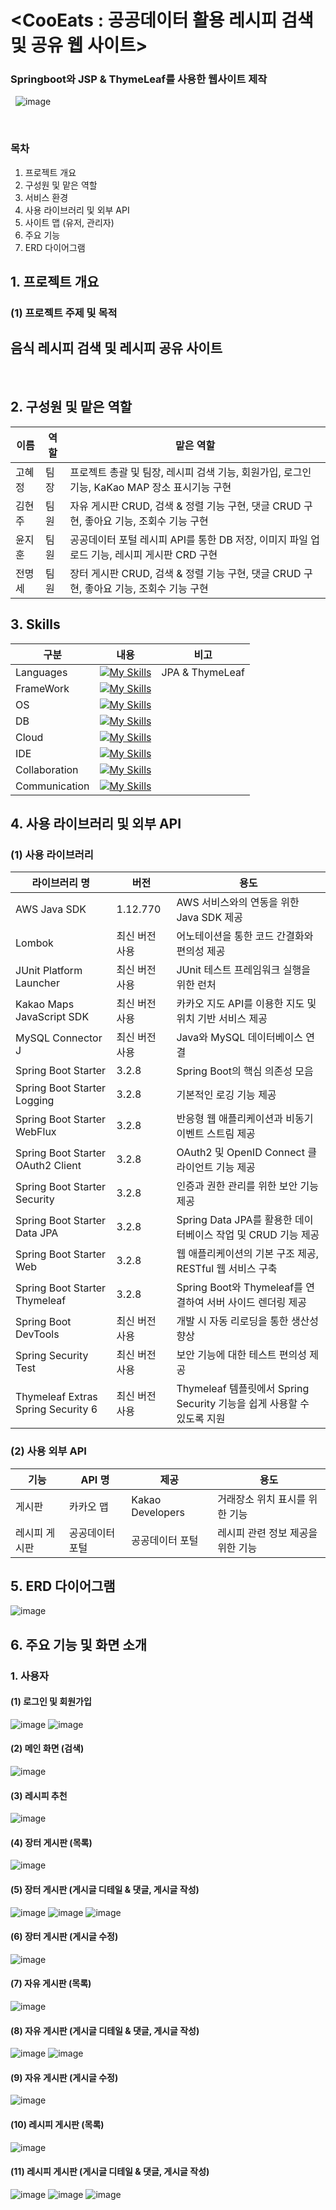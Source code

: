 # <CooEats : 공공데이터 활용 레시피 검색 및 공유 웹 사이트>
### Springboot와 JSP & ThymeLeaf를 사용한 웹사이트 제작
&nbsp; 
![image](https://github.com/user-attachments/assets/a14c1167-e7bb-4654-bb62-630274bb2a26)

&nbsp;
### 목차
1. 프로젝트 개요
2. 구성원 및 맡은 역할
3. 서비스 환경
4. 사용 라이브러리 및 외부 API
5. 사이트 맵 (유저, 관리자)
6. 주요 기능
7. ERD 다이어그램
&nbsp; &nbsp;&nbsp;
## 1️. 프로젝트 개요
### (1) 프로젝트 주제 및 목적
## 음식 레시피 검색 및 레시피 공유 사이트
&nbsp; 
## 2️. 구성원 및 맡은 역할
|이름|역할|맡은 역할|
|------|---|---|
|고혜정|팀장| 프로젝트 총괄 및 팀장, 레시피 검색 기능, 회원가입, 로그인 기능, KaKao MAP 장소 표시기능 구현  |
|김현주|팀원| 자유 게시판 CRUD, 검색 & 정렬 기능 구현, 댓글 CRUD 구현, 좋아요 기능, 조회수 기능 구현 |
|윤지훈|팀원| 공공데이터 포털 레시피 API를 통한 DB 저장, 이미지 파일 업로드 기능, 레시피 게시판 CRD 구현|
|전명세|팀원| 장터 게시판 CRUD, 검색 & 정렬 기능 구현, 댓글 CRUD 구현, 좋아요 기능, 조회수 기능 구현|

## 3️. Skills
| 구분                          |    내용                                                                                          | 비고|
|-------------------------------|----------------------------------------------------------------------------------------------------|-------------|
| Languages   | [![My Skills](https://skillicons.dev/icons?i=java,js,html,css,&theme=light)](https://skillicons.dev)| JPA & ThymeLeaf |
| FrameWork   | [![My Skills](https://skillicons.dev/icons?i=spring&theme=light)](https://skillicons.dev)|
| OS   | [![My Skills](https://skillicons.dev/icons?i=linux&theme=light)](https://skillicons.dev)|
| DB   | [![My Skills](https://skillicons.dev/icons?i=mysql&theme=light)](https://skillicons.dev)|
|Cloud|[![My Skills](https://skillicons.dev/icons?i=aws&theme=light)](https://skillicons.dev)|
|IDE|[![My Skills](https://skillicons.dev/icons?i=idea,vscode&theme=light)](https://skillicons.dev)|
|Collaboration|[![My Skills](https://skillicons.dev/icons?i=git,github&theme=light)](https://skillicons.dev)|
|Communication|[![My Skills](https://skillicons.dev/icons?i=notion&theme=light)](https://skillicons.dev)|

## 4. 사용 라이브러리 및 외부 API
### (1) 사용 라이브러리
| 라이브러리 명 | 버전 | 용도 |
|---------------|-------|------------------------------------------|
| AWS Java SDK | 1.12.770 | AWS 서비스와의 연동을 위한 Java SDK 제공 |
| Lombok | 최신 버전 사용 | 어노테이션을 통한 코드 간결화와 편의성 제공 |
| JUnit Platform Launcher | 최신 버전 사용 | JUnit 테스트 프레임워크 실행을 위한 런처 |
| Kakao Maps JavaScript SDK | 최신 버전 사용 | 카카오 지도 API를 이용한 지도 및 위치 기반 서비스 제공 |
| MySQL Connector J | 최신 버전 사용 | Java와 MySQL 데이터베이스 연결 |
| Spring Boot Starter | 3.2.8 | Spring Boot의 핵심 의존성 모음 |
| Spring Boot Starter Logging | 3.2.8 | 기본적인 로깅 기능 제공 |
| Spring Boot Starter WebFlux | 3.2.8 | 반응형 웹 애플리케이션과 비동기 이벤트 스트림 제공 |
| Spring Boot Starter OAuth2 Client | 3.2.8 | OAuth2 및 OpenID Connect 클라이언트 기능 제공 |
| Spring Boot Starter Security | 3.2.8 | 인증과 권한 관리를 위한 보안 기능 제공 |
| Spring Boot Starter Data JPA | 3.2.8 | Spring Data JPA를 활용한 데이터베이스 작업 및 CRUD 기능 제공 |
| Spring Boot Starter Web | 3.2.8 | 웹 애플리케이션의 기본 구조 제공, RESTful 웹 서비스 구축 |
| Spring Boot Starter Thymeleaf | 3.2.8 | Spring Boot와 Thymeleaf를 연결하여 서버 사이드 렌더링 제공 |
| Spring Boot DevTools | 최신 버전 사용 | 개발 시 자동 리로딩을 통한 생산성 향상 |
| Spring Security Test | 최신 버전 사용 | 보안 기능에 대한 테스트 편의성 제공 |
| Thymeleaf Extras Spring Security 6 | 최신 버전 사용 | Thymeleaf 템플릿에서 Spring Security 기능을 쉽게 사용할 수 있도록 지원 |

### (2) 사용 외부 API
| 기능         | API 명             | 제공        | 용도                            |
|--------------|--------------------|-------------|---------------------------------|
| 게시판       | 카카오 맵          | Kakao Developers | 거래장소 위치 표시를 위한 기능 |
| 레시피 게시판 | 공공데이터 포털    | 공공데이터 포털 | 레시피 관련 정보 제공을 위한 기능 |

## 5️. ERD 다이어그램
![image](https://github.com/user-attachments/assets/500daa82-72c3-4914-aac0-c25cacaa294b)

## 6. 주요 기능 및 화면 소개 &nbsp;
### 1. 사용자
#### (1) 로그인 및 회원가입
![image](https://github.com/user-attachments/assets/86add1d3-fa78-429c-8b9e-2bb0d5bc7858)
![image](https://github.com/user-attachments/assets/4a5911cc-a15b-4d29-9c64-7e154179198c)

#### (2) 메인 화면 (검색)
![image](https://github.com/user-attachments/assets/7f80bc62-67be-4bb6-bb1b-06ab70124158)

#### (3) 레시피 추천
![image](https://github.com/user-attachments/assets/c39cb1c1-98b6-4060-b09e-1c3d8a8a950e)

#### (4) 장터 게시판 (목록)
![image](https://github.com/user-attachments/assets/e756e37b-9ac0-4796-8d86-69b6a4715958)

#### (5) 장터 게시판 (게시글 디테일 & 댓글, 게시글 작성)
![image](https://github.com/user-attachments/assets/661c5c78-3940-4ed5-9b11-1eb1b54c026b)
![image](https://github.com/user-attachments/assets/7120ff87-8654-4105-86ef-bcd3c130c3aa)
![image](https://github.com/user-attachments/assets/603d539f-d1ec-413f-9d92-dccfd3b532df)

#### (6) 장터 게시판 (게시글 수정)
![image](https://github.com/user-attachments/assets/bf255048-408c-4f96-82ab-bd45690fe548)

#### (7) 자유 게시판 (목록)
![image](https://github.com/user-attachments/assets/f3af6914-3f90-4b76-88b0-4a27a72b9bcb)

#### (8) 자유 게시판 (게시글 디테일 & 댓글, 게시글 작성)
![image](https://github.com/user-attachments/assets/21f815a7-7892-41ae-ae0a-2d85cc737f49)
![image](https://github.com/user-attachments/assets/b2fc2ede-cd21-43fd-ada5-c6045f1b37aa)

#### (9) 자유 게시판 (게시글 수정)
![image](https://github.com/user-attachments/assets/0a75b920-de78-4347-a4ca-c9666401e8e8)

#### (10) 레시피 게시판 (목록)
![image](https://github.com/user-attachments/assets/958a4887-fd8c-41e3-acd1-eb1b8ccba645)

#### (11) 레시피 게시판 (게시글 디테일 & 댓글, 게시글 작성)
![image](https://github.com/user-attachments/assets/1eb8cf33-f110-43e7-974b-6cd114727afd)
![image](https://github.com/user-attachments/assets/d3ad82d9-b976-4cb3-9dd7-7b434f10fd64)
![image](https://github.com/user-attachments/assets/1d555588-3619-4764-be65-817076389986)
